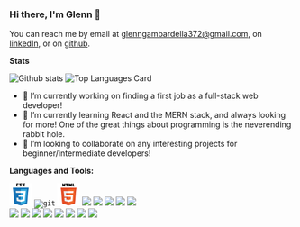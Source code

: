 ### Hi there, I'm Glenn 👋
You can reach me by email at <a href = "glenngambardella372@gmail.com">glenngambardella372@gmail.com</a>, on [linkedIn](https://www.linkedin.com/in/ggambardella/), or on [github](https://github.com/ggamb).

**Stats**

![Github stats](https://github-readme-stats.vercel.app/api?username=ggamb&theme=great-gatsby&show_icons=true&count_private=true)
![Top Languages Card](https://github-readme-stats.vercel.app/api/top-langs/?username=ggamb)

- 🔭 I’m currently working on finding a first job as a full-stack web developer!
- 🌱 I’m currently learning React and the MERN stack, and always looking for more! One of the great things about programming is the neverending rabbit hole.
- 👯 I’m looking to collaborate on any interesting projects for beginner/intermediate developers! 


**Languages and Tools:**  

<code><img src="https://raw.githubusercontent.com/devicons/devicon/master/icons/css3/css3-original-wordmark.svg" alt="css3" width="40" height="40"/></code>
<code><img src="https://www.vectorlogo.zone/logos/git-scm/git-scm-icon.svg" alt="git" width="40" height="40"/></code>
<code><img src="https://raw.githubusercontent.com/devicons/devicon/master/icons/html5/html5-original-wordmark.svg" alt="html5" width="40" height="40"/></code>
<code><img height="40" src="https://raw.githubusercontent.com/shinokada/shinokada/master/assets/javascript.png"></code>
<code><img height="40" src="https://raw.githubusercontent.com/shinokada/shinokada/master/assets/visual-studio-code.png"></code>
<code><img height="40" src="https://cdn.jsdelivr.net/gh/devicons/devicon/icons/bootstrap/bootstrap-original.svg" /></code>
<code><img height="40" src="https://cdn.jsdelivr.net/gh/devicons/devicon/icons/handlebars/handlebars-original-wordmark.svg" /></code>
<code><img height="40" src="https://cdn.jsdelivr.net/gh/devicons/devicon/icons/heroku/heroku-plain-wordmark.svg" /> </code>
<code><img height="40" src="https://cdn.jsdelivr.net/gh/devicons/devicon/icons/java/java-original-wordmark.svg" /></code>
<code><img height="40" src="https://cdn.jsdelivr.net/gh/devicons/devicon/icons/jest/jest-plain.svg" /></code>
<code><img height="40" src="https://cdn.jsdelivr.net/gh/devicons/devicon/icons/jquery/jquery-original-wordmark.svg" /></code>
<code><img height="40" src="https://cdn.jsdelivr.net/gh/devicons/devicon/icons/mysql/mysql-original-wordmark.svg" /></code>
<code><img height="40" src="https://cdn.jsdelivr.net/gh/devicons/devicon/icons/nodejs/nodejs-original-wordmark.svg" /></code>
<code><img height="40" src="https://cdn.jsdelivr.net/gh/devicons/devicon/icons/react/react-original-wordmark.svg" /></code>
<code><img height="40" src="https://cdn.jsdelivr.net/gh/devicons/devicon/icons/sequelize/sequelize-original-wordmark.svg" /></code>
<code><img height="40" src="https://cdn.jsdelivr.net/gh/devicons/devicon/icons/webpack/webpack-original-wordmark.svg" /></code>
